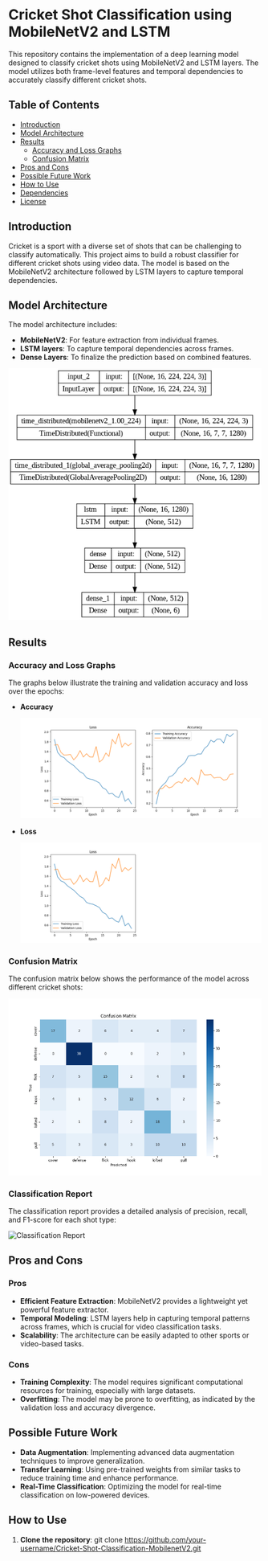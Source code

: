 # Cricket Shot Classification using MobileNetV2 and LSTM

This repository contains the implementation of a deep learning model designed to classify cricket shots using MobileNetV2 and LSTM layers. The model utilizes both frame-level features and temporal dependencies to accurately classify different cricket shots.

## Table of Contents

- [Introduction](#introduction)
- [Model Architecture](#model-architecture)
- [Results](#results)
  - [Accuracy and Loss Graphs](#accuracy-and-loss-graphs)
  - [Confusion Matrix](#confusion-matrix)
- [Pros and Cons](#pros-and-cons)
- [Possible Future Work](#possible-future-work)
- [How to Use](#how-to-use)
- [Dependencies](#dependencies)
- [License](#license)

## Introduction

Cricket is a sport with a diverse set of shots that can be challenging to classify automatically. This project aims to build a robust classifier for different cricket shots using video data. The model is based on the MobileNetV2 architecture followed by LSTM layers to capture temporal dependencies.

## Model Architecture

The model architecture includes:
- **MobileNetV2**: For feature extraction from individual frames.
- **LSTM layers**: To capture temporal dependencies across frames.
- **Dense Layers**: To finalize the prediction based on combined features.

![Model Architecture](images/model.png)

## Results

### Accuracy and Loss Graphs

The graphs below illustrate the training and validation accuracy and loss over the epochs:

- **Accuracy**
  
  ![Accuracy](images/accuracy_plot.png)

- **Loss**
  
  ![Loss](images/loss_plot.png)

### Confusion Matrix

The confusion matrix below shows the performance of the model across different cricket shots:

![Confusion Matrix](images/confusion_matrix.png)

### Classification Report

The classification report provides a detailed analysis of precision, recall, and F1-score for each shot type:

![Classification Report](images/classification_report.png)

## Pros and Cons

### Pros
- **Efficient Feature Extraction**: MobileNetV2 provides a lightweight yet powerful feature extractor.
- **Temporal Modeling**: LSTM layers help in capturing temporal patterns across frames, which is crucial for video classification tasks.
- **Scalability**: The architecture can be easily adapted to other sports or video-based tasks.

### Cons
- **Training Complexity**: The model requires significant computational resources for training, especially with large datasets.
- **Overfitting**: The model may be prone to overfitting, as indicated by the validation loss and accuracy divergence.

## Possible Future Work
- **Data Augmentation**: Implementing advanced data augmentation techniques to improve generalization.
- **Transfer Learning**: Using pre-trained weights from similar tasks to reduce training time and enhance performance.
- **Real-Time Classification**: Optimizing the model for real-time classification on low-powered devices.

## How to Use

1. **Clone the repository**:
   git clone https://github.com/your-username/Cricket-Shot-Classification-MobilenetV2.git
